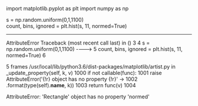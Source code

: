 import matplotlib.pyplot as plt
import numpy as np
 
s = np.random.uniform(0,1,1100)      
count, bins, ignored = plt.hist(s, 11, normed=True)

---------------------------------------------------------------------------
AttributeError                            Traceback (most recent call last)
<ipython-input-1-f806a7162e2e> in <module>()
      3 
      4 s = np.random.uniform(0,1,1100)
----> 5 count, bins, ignored = plt.hist(s, 11, normed=True)
      6 

5 frames
/usr/local/lib/python3.6/dist-packages/matplotlib/artist.py in _update_property(self, k, v)
   1000                 if not callable(func):
   1001                     raise AttributeError('{!r} object has no property {!r}'
-> 1002                                          .format(type(self).__name__, k))
   1003                 return func(v)
   1004 

AttributeError: 'Rectangle' object has no property 'normed'

